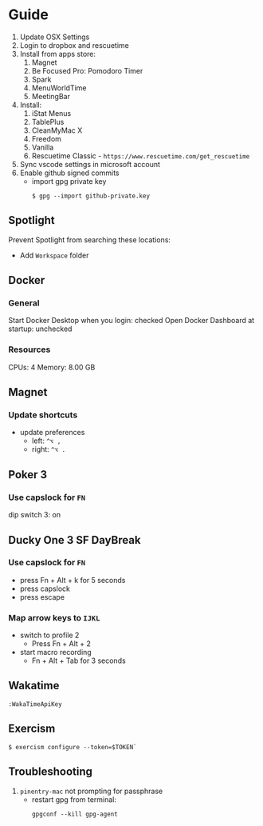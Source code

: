 # Guide

1. Update OSX Settings
1. Login to dropbox and rescuetime
1. Install from apps store:
   1. Magnet
   1. Be Focused Pro: Pomodoro Timer
   1. Spark
   1. MenuWorldTime
   1. MeetingBar
1. Install:
   1. iStat Menus
   1. TablePlus
   1. CleanMyMac X
   1. Freedom
   1. Vanilla
   1. Rescuetime Classic - `https://www.rescuetime.com/get_rescuetime`
1. Sync vscode settings in microsoft account
1. Enable github signed commits
   - import gpg private key
     ```
     $ gpg --import github-private.key
     ```

## Spotlight

Prevent Spotlight from searching these locations:

- Add `Workspace` folder

## Docker

### General

Start Docker Desktop when you login: checked
Open Docker Dashboard at startup: unchecked

### Resources

CPUs: 4
Memory: 8.00 GB

## Magnet

### Update shortcuts

- update preferences
  - left: `^⌥ ,`
  - right: `^⌥ .`

## Poker 3

### Use capslock for `FN`

dip switch 3: on

## Ducky One 3 SF DayBreak

### Use capslock for `FN`

- press Fn + Alt + k for 5 seconds
- press capslock
- press escape

### Map arrow keys to `IJKL`

- switch to profile 2
  - Press Fn + Alt + 2
- start macro recording
  - Fn + Alt + Tab for 3 seconds

## Wakatime

```
:WakaTimeApiKey
```

## Exercism

```
$ exercism configure --token=$TOKEN`
```

## Troubleshooting

1. `pinentry-mac` not prompting for passphrase
   - restart gpg from terminal:
     ```
     gpgconf --kill gpg-agent
     ```
